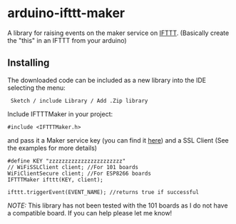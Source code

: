 # arduino-ifttt-maker
A library for raising events on the maker service on [IFTTT](https://ifttt.com). (Basically create the "this" in an IFTTT from your arduino)

## Installing

The downloaded code can be included as a new library into the IDE selecting the menu:

     Sketch / include Library / Add .Zip library

Include IFTTTMaker in your project:

    #include <IFTTTMaker.h>

and pass it a Maker service key (you can find it [here](https://ifttt.com/services/maker/settings)) and a SSL Client (See the examples for more details)

    #define KEY "zzzzzzzzzzzzzzzzzzzzzzz"
    // WiFiSSLClient client; //For 101 boards
    WiFiClientSecure client; //For ESP8266 boards
    IFTTTMaker ifttt(KEY, client);

    ifttt.triggerEvent(EVENT_NAME); //returns true if successful

*NOTE:* This library has not been tested with the 101 boards as I do not have a compatible board. If you can help please let me know!
